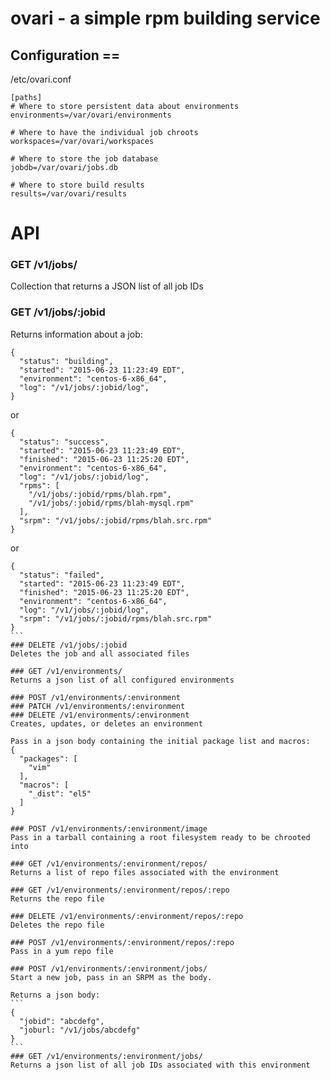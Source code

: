 # ovari - a simple rpm building service


## Configuration ==
/etc/ovari.conf
```
[paths]
# Where to store persistent data about environments
environments=/var/ovari/environments 

# Where to have the individual job chroots
workspaces=/var/ovari/workspaces

# Where to store the job database
jobdb=/var/ovari/jobs.db

# Where to store build results
results=/var/ovari/results
```

# API 

### GET /v1/jobs/ 
Collection that returns a JSON list of all job IDs

### GET /v1/jobs/:jobid
Returns information about a job:
```
{
  "status": "building",
  "started": "2015-06-23 11:23:49 EDT",
  "environment": "centos-6-x86_64",
  "log": "/v1/jobs/:jobid/log",
}
```
 or
```
{
  "status": "success",
  "started": "2015-06-23 11:23:49 EDT",
  "finished": "2015-06-23 11:25:20 EDT",
  "environment": "centos-6-x86_64",
  "log": "/v1/jobs/:jobid/log",
  "rpms": [
    "/v1/jobs/:jobid/rpms/blah.rpm",
    "/v1/jobs/:jobid/rpms/blah-mysql.rpm"
  ],
  "srpm": "/v1/jobs/:jobid/rpms/blah.src.rpm"
}
```
 or
````
{
  "status": "failed",
  "started": "2015-06-23 11:23:49 EDT",
  "finished": "2015-06-23 11:25:20 EDT",
  "environment": "centos-6-x86_64",
  "log": "/v1/jobs/:jobid/log",
  "srpm": "/v1/jobs/:jobid/rpms/blah.src.rpm"
}
```
### DELETE /v1/jobs/:jobid
Deletes the job and all associated files

### GET /v1/environments/
Returns a json list of all configured environments

### POST /v1/environments/:environment
### PATCH /v1/environments/:environment
### DELETE /v1/environments/:environment
Creates, updates, or deletes an environment

Pass in a json body containing the initial package list and macros:
{
  "packages": [
    "vim"
  ],
  "macros": [
    "_dist": "el5"
  ]
}

### POST /v1/environments/:environment/image
Pass in a tarball containing a root filesystem ready to be chrooted into

### GET /v1/environments/:environment/repos/
Returns a list of repo files associated with the environment

### GET /v1/environments/:environment/repos/:repo
Returns the repo file

### DELETE /v1/environments/:environment/repos/:repo
Deletes the repo file

### POST /v1/environments/:environment/repos/:repo
Pass in a yum repo file

### POST /v1/environments/:environment/jobs/
Start a new job, pass in an SRPM as the body.

Returns a json body:
```
{
  "jobid": "abcdefg",
  "joburl: "/v1/jobs/abcdefg"
}
```
### GET /v1/environments/:environment/jobs/
Returns a json list of all job IDs associated with this environment
